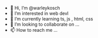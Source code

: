 - 👋 Hi, I’m @warleykosch
- 👀 I’m interested in web devl
- 🌱 I’m currently learning ts, js , html, css
- 💞️ I’m looking to collaborate on ...
- 📫 How to reach me ...

<!---
warleykosch/warleykosch is a ✨ special ✨ repository because its `README.md` (this file) appears on your GitHub profile.
You can click the Preview link to take a look at your changes.
--->
